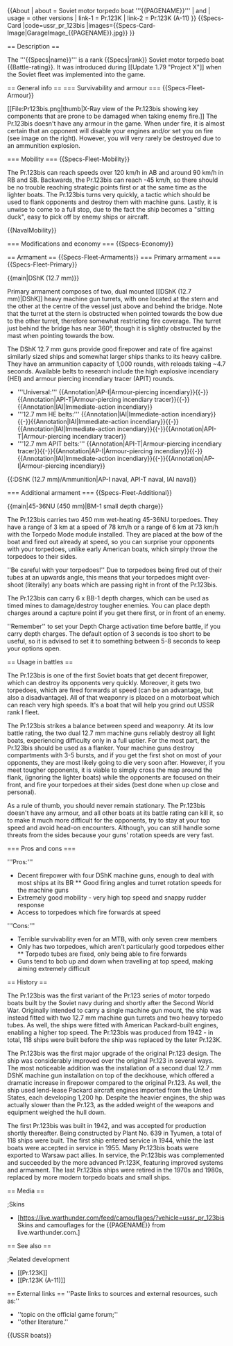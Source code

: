 {{About
| about = Soviet motor torpedo boat '''{{PAGENAME}}'''
| and
| usage = other versions
| link-1 = Pr.123K
| link-2 = Pr.123K (A-11)
}}
{{Specs-Card
|code=ussr_pr_123bis
|images={{Specs-Card-Image|GarageImage_{{PAGENAME}}.jpg}}
}}

== Description ==
<!-- ''In the first part of the description, cover the history of the ship's creation and military application. In the second part, tell the reader about using this ship in the game. Add a screenshot: if a beginner player has a hard time remembering vehicles by name, a picture will help them identify the ship in question.'' -->
The '''{{Specs|name}}''' is a rank {{Specs|rank}} Soviet motor torpedo boat {{Battle-rating}}. It was introduced during [[Update 1.79 "Project X"]] when the Soviet fleet was implemented into the game.

== General info ==
=== Survivability and armour ===
{{Specs-Fleet-Armour}}
<!-- ''Talk about the vehicle's armour. Note the most well-defended and most vulnerable zones, e.g. the ammo magazine. Evaluate the composition of components and assemblies responsible for movement and manoeuvrability. Evaluate the survivability of the primary and secondary armaments separately. Don't forget to mention the size of the crew, which plays an important role in fleet mechanics. Save tips on preserving survivability for the "Usage in battles" section. If necessary, use a graphical template to show the most well-protected or most vulnerable points in the armour.'' -->
[[File:Pr123bis.png|thumb|X-Ray view of the Pr.123bis showing key components that are prone to be damaged when taking enemy fire.]]
The Pr.123bis doesn't have any armour in the game. When under fire, it is almost certain that an opponent will disable your engines and/or set you on fire (see image on the right). However, you will very rarely be destroyed due to an ammunition explosion.

=== Mobility ===
{{Specs-Fleet-Mobility}}
<!-- ''Write about the ship's mobility. Evaluate its power and manoeuvrability, rudder rerouting speed, stopping speed at full tilt, with its maximum forward and reverse speed.'' -->
The Pr.123bis can reach speeds over 120 km/h in AB and around 90 km/h in RB and SB. Backwards, the Pr.123bis can reach -45 km/h, so there should be no trouble reaching strategic points first or at the same time as the lighter boats. The Pr.123bis turns very quickly, a tactic which should be used to flank opponents and destroy them with machine guns. Lastly, it is unwise to come to a full stop, due to the fact the ship becomes a "sitting duck", easy to pick off by enemy ships or aircraft.

{{NavalMobility}}

=== Modifications and economy ===
{{Specs-Economy}}

== Armament ==
{{Specs-Fleet-Armaments}}
=== Primary armament ===
{{Specs-Fleet-Primary}}
<!-- ''Provide information about the characteristics of the primary armament. Evaluate their efficacy in battle based on their reload speed, ballistics and the capacity of their shells. Add a link to the main article about the weapon: <code><nowiki>{{main|Weapon name (calibre)}}</nowiki></code>. Broadly describe the ammunition available for the primary armament, and provide recommendations on how to use it and which ammunition to choose.'' -->
{{main|DShK (12.7 mm)}}

Primary armament composes of two, dual mounted [[DShK (12.7 mm)|DShK]] heavy machine gun turrets, with one located at the stern and the other at the centre of the vessel just above and behind the bridge. Note that the turret at the stern is obstructed when pointed towards the bow due to the other turret, therefore somewhat restricting fire coverage. The turret just behind the bridge has near 360°, though it is slightly obstructed by the mast when pointing towards the bow.

The DShK 12.7 mm guns provide good firepower and rate of fire against similarly sized ships and somewhat larger ships thanks to its heavy calibre. They have an ammunition capacity of 1,000 rounds, with reloads taking ~4.7 seconds. Available belts to research include the high explosive incendiary (HEI) and armour piercing incendiary tracer (APIT) rounds.

* '''Universal:''' {{Annotation|AP-I|Armour-piercing incendiary}}{{-}}{{Annotation|API-T|Armour-piercing incendiary tracer}}{{-}}{{Annotation|IAI|Immediate-action incendiary}}
* '''12.7 mm HE belts:''' {{Annotation|IAI|Immediate-action incendiary}}{{-}}{{Annotation|IAI|Immediate-action incendiary}}{{-}}{{Annotation|IAI|Immediate-action incendiary}}{{-}}{{Annotation|API-T|Armour-piercing incendiary tracer}}
* '''12.7 mm APIT belts:''' {{Annotation|API-T|Armour-piercing incendiary tracer}}{{-}}{{Annotation|AP-I|Armour-piercing incendiary}}{{-}}{{Annotation|IAI|Immediate-action incendiary}}{{-}}{{Annotation|AP-I|Armour-piercing incendiary}}

{{:DShK (12.7 mm)/Ammunition|AP-I naval, API-T naval, IAI naval}}

=== Additional armament ===
{{Specs-Fleet-Additional}}
<!-- ''Describe the available additional armaments of the ship: depth charges, mines, torpedoes. Talk about their positions, available ammunition and launch features such as dead zones of torpedoes. If there is no additional armament, remove this section.'' -->
{{main|45-36NU (450 mm)|BM-1 small depth charge}}

The Pr.123bis carries two 450 mm wet-heating 45-36NU torpedoes. They have a range of 3 km at a speed of 78 km/h or a range of 6 km at 73 km/h with the Torpedo Mode module installed. They are placed at the bow of the boat and fired out already at speed, so you can surprise your opponents with your torpedoes, unlike early American boats, which simply throw the torpedoes to their sides.

''Be careful with your torpedoes!'' Due to torpedoes being fired out of their tubes at an upwards angle, this means that your torpedoes might over-shoot (literally) any boats which are passing right in front of the Pr.123bis.

The Pr.123bis can carry 6 x BB-1 depth charges, which can be used as timed mines to damage/destroy tougher enemies. You can place depth charges around a capture point if you get there first, or in front of an enemy.

''Remember'' to set your Depth Charge activation time before battle, if you carry depth charges. The default option of 3 seconds is too short to be useful, so it is advised to set it to something between 5-8 seconds to keep your options open.

== Usage in battles ==
<!-- ''Describe the technique of using this ship, the characteristics of her use in a team and tips on strategy. Abstain from writing an entire guide – don't try to provide a single point of view, but give the reader food for thought. Talk about the most dangerous opponents for this vehicle and provide recommendations on fighting them. If necessary, note the specifics of playing with this vehicle in various modes (AB, RB, SB).'' -->
The Pr.123bis is one of the first Soviet boats that get decent firepower, which can destroy its opponents very quickly. Moreover, it gets two torpedoes, which are fired forwards at speed (can be an advantage, but also a disadvantage). All of that weaponry is placed on a motorboat which can reach very high speeds. It's a boat that will help you grind out USSR rank I fleet.

The Pr.123bis strikes a balance between speed and weaponry. At its low battle rating, the two dual 12.7 mm machine guns reliably destroy all light boats, experiencing difficulty only in a full uptier. For the most part, the Pr.123bis should be used as a flanker. Your machine guns destroy compartments with 3-5 bursts, and if you get the first shot on most of your opponents, they are most likely going to die very soon after. However, if you meet tougher opponents, it is viable to simply cross the map around the flank, (ignoring the lighter boats) while the opponents are focused on their front, and fire your torpedoes at their sides (best done when up close and personal).

As a rule of thumb, you should never remain stationary. The Pr.123bis doesn't have any armour, and all other boats at its battle rating can kill it, so to make it much more difficult for the opponents, try to stay at your top speed and avoid head-on encounters. Although, you can still handle some threats from the sides because your guns' rotation speeds are very fast.

=== Pros and cons ===
<!-- ''Summarise and briefly evaluate the vehicle in terms of its characteristics and combat effectiveness. Mark its pros and cons in the bulleted list. Try not to use more than 6 points for each of the characteristics. Avoid using categorical definitions such as "bad", "good" and the like - use substitutions with softer forms such as "inadequate" and "effective".'' -->

'''Pros:'''

* Decent firepower with four DShK machine guns, enough to deal with most ships at its BR
** Good firing angles and turret rotation speeds for the machine guns
* Extremely good mobility - very high top speed and snappy rudder response
* Access to torpedoes which fire forwards at speed

'''Cons:'''

* Terrible survivability even for an MTB, with only seven crew members
* Only has two torpedoes, which aren't particularly good torpedoes either
** Torpedo tubes are fixed, only being able to fire forwards
* Guns tend to bob up and down when travelling at top speed, making aiming extremely difficult

== History ==
<!-- Describe the history of the creation and combat usage of the ship in more detail than in the introduction. If the historical reference turns out to be too long, take it to a separate article, taking a link to the article about the ship and adding a block "/History" (example: https://wiki.warthunder.com/(Ship-name)/History) and add a link to it here using the main template. Be sure to reference text and sources by using <ref></ref>, as well as adding them at the end of the article with <references />. This section may also include the ship's dev blog entry (if applicable) and the in-game encyclopedia description (under === In-game description ===, also if applicable). -->
The Pr.123bis was the first variant of the Pr.123 series of motor torpedo boats built by the Soviet navy during and shortly after the Second World War. Originally intended to carry a single machine gun mount, the ship was instead fitted with two 12.7 mm machine gun turrets and two heavy torpedo tubes. As well, the ships were fitted with American Packard-built engines, enabling a higher top speed. The Pr.123bis was produced from 1942 - in total, 118 ships were built before the ship was replaced by the later Pr.123K.

The Pr.123bis was the first major upgrade of the original Pr.123 design. The ship was considerably improved over the original Pr.123 in several ways. The most noticeable addition was the installation of a second dual 12.7 mm DShK machine gun installation on top of the deckhouse, which offered a dramatic increase in firepower compared to the original Pr.123. As well, the ship used lend-lease Packard aircraft engines imported from the United States, each developing 1,200 hp. Despite the heavier engines, the ship was actually slower than the Pr.123, as the added weight of the weapons and equipment weighed the hull down.

The first Pr.123bis was built in 1942, and was accepted for production shortly thereafter. Being constructed by Plant No. 639 in Tyumen, a total of 118 ships were built. The first ship entered service in 1944, while the last boats were accepted in service in 1955. Many Pr.123bis boats were exported to Warsaw pact allies. In service, the Pr.123bis was complemented and succeeded by the more advanced Pr.123K, featuring improved systems and armament. The last Pr.123bis ships were retired in the 1970s and 1980s, replaced by more modern torpedo boats and small ships.

== Media ==
<!-- ''Excellent additions to the article would be video guides, screenshots from the game, and photos.'' -->

;Skins

* [https://live.warthunder.com/feed/camouflages/?vehicle=ussr_pr_123bis Skins and camouflages for the {{PAGENAME}} from live.warthunder.com.]

== See also ==
<!-- ''Links to articles on the War Thunder Wiki that you think will be useful for the reader, for example:''
* ''reference to the series of the ship;''
* ''links to approximate analogues of other nations and research trees.'' -->

;Related development

* [[Pr.123K]]
* [[Pr.123K (A-11)]]

== External links ==
''Paste links to sources and external resources, such as:''

* ''topic on the official game forum;''
* ''other literature.''

{{USSR boats}}